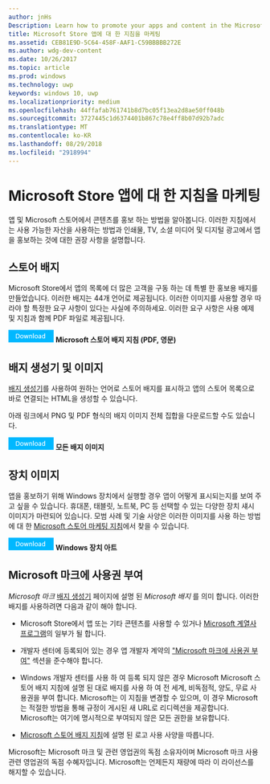 ```yaml
---
author: jnHs
Description: Learn how to promote your apps and content in the Microsoft Store. These guidelines cover how to use the assets that are available to you, along with recommendations for promoting your apps in print, TV, social media and digital advertising.
title: Microsoft Store 앱에 대 한 지침을 마케팅
ms.assetid: CEB81E9D-5C64-458F-AAF1-C59BBBBB272E
ms.author: wdg-dev-content
ms.date: 10/26/2017
ms.topic: article
ms.prod: windows
ms.technology: uwp
keywords: windows 10, uwp
ms.localizationpriority: medium
ms.openlocfilehash: 44ffafab761741b8d7bc05f13ea2d8ae50ff048b
ms.sourcegitcommit: 3727445c1d6374401b867c78e4ff8b07d92b7adc
ms.translationtype: MT
ms.contentlocale: ko-KR
ms.lasthandoff: 08/29/2018
ms.locfileid: "2918994"
---
```

# <a name="microsoft-store-marketing-guidelines-for-apps"></a>Microsoft Store 앱에 대 한 지침을 마케팅

앱 및 Microsoft 스토어에서 콘텐츠를 홍보 하는 방법을 알아봅니다. 이러한 지침에서는 사용 가능한 자산을 사용하는 방법과 인쇄물, TV, 소셜 미디어 및 디지털 광고에서 앱을 홍보하는 것에 대한 권장 사항을 설명합니다.

## <a name="store-badges"></a>스토어 배지

Microsoft Store에서 앱의 목록에 더 많은 고객을 구동 하는 데 특별 한 홍보용 배지를 만들었습니다. 이러한 배지는 44개 언어로 제공됩니다. 이러한 이미지를 사용할 경우 따라야 할 특정한 요구 사항이 있다는 사실에 주의하세요. 이러한 요구 사항은 사용 예제 및 지침과 함께 PDF 파일로 제공됩니다.

[ ![다운로드 단추](images/downloadbutton.png)](http://go.microsoft.com/fwlink/p/?LinkId=529769) **Microsoft 스토어 배지 지침 (PDF, 영문)**


## <a name="badge-generator-and-images"></a>배지 생성기 및 이미지

[배지 생성기](http://go.microsoft.com/fwlink/p/?LinkID=534236)를 사용하여 원하는 언어로 스토어 배지를 표시하고 앱의 스토어 목록으로 바로 연결되는 HTML을 생성할 수 있습니다.

아래 링크에서 PNG 및 PDF 형식의 배지 이미지 전체 집합을 다운로드할 수도 있습니다.

[![다운로드 단추](images/downloadbutton.png)](http://go.microsoft.com/fwlink/p/?LinkId=529771) **모든 배지 이미지**


## <a name="device-images"></a>장치 이미지

앱을 홍보하기 위해 Windows 장치에서 실행할 경우 앱이 어떻게 표시되는지를 보여 주고 싶을 수 있습니다. 휴대폰, 태블릿, 노트북, PC 등 선택할 수 있는 다양한 장치 섀시 이미지가 마련되어 있습니다. 모범 사례 및 기술 사양은 이러한 이미지를 사용 하는 방법에 대 한 [Microsoft 스토어 마케팅 지침](http://go.microsoft.com/fwlink/p/?LinkId=529769)에서 찾을 수 있습니다.

[![다운로드 단추](images/downloadbutton.png)](https://go.microsoft.com/fwlink/p/?LinkId=533057) **Windows 장치 아트**

## <a name="license-to-microsoft-marks"></a>Microsoft 마크에 사용권 부여

*Microsoft 마크* [배지 생성기](http://go.microsoft.com/fwlink/p/?LinkID=534236) 페이지에 설명 된 *Microsoft 배지* 를 의미 합니다. 이러한 배지를 사용하려면 다음과 같이 해야 합니다.

-   Microsoft Store에서 앱 또는 기타 콘텐츠를 사용할 수 있거나 [Microsoft 계열사 프로그램](http://go.microsoft.com/fwlink/p/?LinkId=624463)의 일부가 될 합니다.

-   개발자 센터에 등록되어 있는 경우 앱 개발자 계약의 ["Microsoft 마크에 사용권 부여"](https://docs.microsoft.com/legal/windows/agreements/app-developer-agreement#license_to_mark) 섹션을 준수해야 합니다.

-   Windows 개발자 센터를 사용 하 여 등록 되지 않은 경우 Microsoft Microsoft 스토어 배지 지침에 설명 된 대로 배지를 사용 하 여 전 세계, 비독점적, 양도, 무료 사용권을 부여 합니다. Microsoft는 이 지침을 변경할 수 있으며, 이 경우 Microsoft는 적절한 방법을 통해 규정이 게시된 새 URL로 리디렉션을 제공합니다. Microsoft는 여기에 명시적으로 부여되지 않은 모든 권한을 보유합니다.

-   [Microsoft 스토어 배지 지침](http://go.microsoft.com/fwlink/p/?LinkId=529769)에 설명 된 로고 사용 사양을 따릅니다.

Microsoft는 Microsoft 마크 및 관련 영업권의 독점 소유자이며 Microsoft 마크 사용 관련 영업권의 독점 수혜자입니다. Microsoft는 언제든지 재량에 따라 이 라이선스를 해지할 수 있습니다.

 

 




